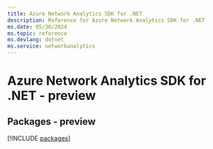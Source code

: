 ```yaml
---
title: Azure Network Analytics SDK for .NET
description: Reference for Azure Network Analytics SDK for .NET
ms.date: 05/30/2024
ms.topic: reference
ms.devlang: dotnet
ms.service: networkanalytics
---
```

# Azure Network Analytics SDK for .NET - preview
## Packages - preview
[!INCLUDE [packages](network-analytics-index.md)]